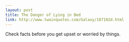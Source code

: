 ```yaml
---
layout: post
title: The Danger of Lying in Bed
link: http://www.twainquotes.com/Galaxy/187102d.html
---
```

Check facts before you get upset or worried by things.
